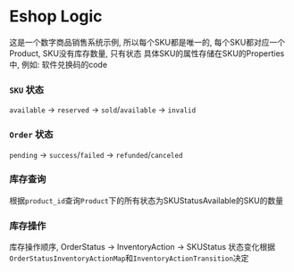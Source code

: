 # Eshop Logic

这是一个数字商品销售系统示例, 所以每个SKU都是唯一的, 每个SKU都对应一个Product, SKU没有库存数量, 只有状态
具体SKU的属性存储在SKU的Properties中, 例如: 软件兑换码的code

### `SKU` 状态
`available` -> `reserved` -> `sold`/`available` -> `invalid`

### `Order` 状态
`pending` -> `success`/`failed` -> `refunded`/`canceled`

### 库存查询
根据`product_id`查询`Product`下的所有状态为SKUStatusAvailable的SKU的数量

### 库存操作
库存操作顺序, OrderStatus -> InventoryAction -> SKUStatus
状态变化根据`OrderStatusInventoryActionMap`和`InventoryActionTransition`决定
